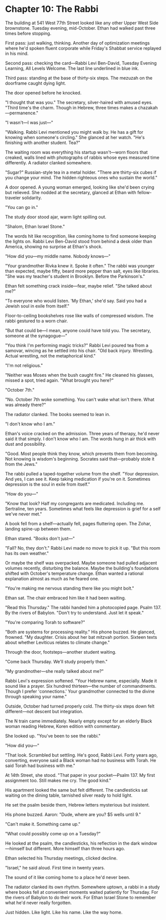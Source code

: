 # Chapter 10: The Rabbi

The building at 541 West 77th Street looked like any other Upper West Side brownstone. Tuesday evening, mid-October. Ethan had walked past three times before stopping.

First pass: just walking, thinking. Another day of optimization meetings where he'd spoken fluent corporate while Friday's Shabbat service replayed in his mind.

Second pass: checking the card—Rabbi Levi Ben-David, Tuesday Evening Learning, All Levels Welcome. The last line underlined in blue ink.

Third pass: standing at the base of thirty-six steps. The mezuzah on the doorframe caught dying light.

The door opened before he knocked.

"I thought that was you." The secretary, silver-haired with amused eyes. "Third time's the charm. Though in Hebrew, three times makes a chazakah—permanence."

"I wasn't—I was just—"

"Walking. Rabbi Levi mentioned you might walk by. He has a gift for knowing when someone's circling." She glanced at her watch. "He's finishing with another student. Tea?"

The waiting room was everything his startup wasn't—worn floors that creaked, walls lined with photographs of rabbis whose eyes measured time differently. A radiator clanked somewhere.

"Sugar?" Russian-style tea in a metal holder. "There are thirty-six cubes if you change your mind. The hidden righteous ones who sustain the world."

A door opened. A young woman emerged, looking like she'd been crying but relieved. She nodded at the secretary, glanced at Ethan with fellow-traveler solidarity.

"You can go in."

The study door stood ajar, warm light spilling out.

"Shalom, Ethan Israel Stone."

The words hit like recognition, like coming home to find someone keeping the lights on. Rabbi Levi Ben-David stood from behind a desk older than America, showing no surprise at Ethan's shock.

"How did you—my middle name. Nobody knows—"

"Your grandmother Rivka knew it. Spoke it often." The rabbi was younger than expected, maybe fifty, beard more pepper than salt, eyes like libraries. "She was my teacher's student in Brooklyn. Before the Parkinson's."

Ethan felt something crack inside—fear, maybe relief. "She talked about me?"

"To everyone who would listen. 'My Ethan,' she'd say. Said you had a Jewish soul in exile from itself."

Floor-to-ceiling bookshelves rose like walls of compressed wisdom. The rabbi gestured to a worn chair.

"But that could be—I mean, anyone could have told you. The secretary, someone at the synagogue—"

"You think I'm performing magic tricks?" Rabbi Levi poured tea from a samovar, wincing as he settled into his chair. "Old back injury. Wrestling. Actual wrestling, not the metaphorical kind."

"I'm not religious."

"Neither was Moses when the bush caught fire." He cleaned his glasses, missed a spot, tried again. "What brought you here?"

"October 7th."

"No. October 7th woke something. You can't wake what isn't there. What was already there?"

The radiator clanked. The books seemed to lean in.

"I don't know who I am."

Ethan's voice cracked on the admission. Three years of therapy, he'd never said it that simply. I don't know who I am. The words hung in air thick with dust and possibility.

"Good. Most people think they know, which prevents them from becoming. Not knowing is wisdom's beginning. Socrates said that—probably stole it from the Jews."

The rabbi pulled a taped-together volume from the shelf. "Your depression. And yes, I can see it. Keep taking medication if you're on it. Sometimes depression is the soul in exile from itself."

"How do you—"

"Know that look? Half my congregants are medicated. Including me. Sertraline, ten years. Sometimes what feels like depression is grief for a self we've never met."

A book fell from a shelf—actually fell, pages fluttering open. The Zohar, landing spine-up between them.

Ethan stared. "Books don't just—"

"Fall? No, they don't." Rabbi Levi made no move to pick it up. "But this room has its own weather."

Or maybe the shelf was overpacked. Maybe someone had pulled adjacent volumes recently, disturbing the balance. Maybe the building's foundations shifted with October's temperature change. Ethan wanted a rational explanation almost as much as he feared one.

"You're making me nervous standing there like you might bolt."

Ethan sat. The chair embraced him like it had been waiting.

"Read this Thursday." The rabbi handed him a photocopied page. Psalm 137. By the rivers of Babylon. "Don't try to understand. Just let it speak."

"You're comparing Torah to software?"

"Both are systems for processing reality." His phone buzzed. He glanced, frowned. "My daughter. Crisis about her bat mitzvah portion. Sixteen texts about whether Leviticus relates to climate change."

Through the door, footsteps—another student waiting.

"Come back Thursday. We'll study properly then."

"My grandmother—she really talked about me?"

Rabbi Levi's expression softened. "Your Hebrew name, especially. Made it sound like a prayer. Six hundred thirteen—the number of commandments. Though I prefer 'connections.' Your grandmother connected to the divine through speaking your name."

Outside, October had turned properly cold. The thirty-six steps down felt different—not descent but integration.

The N train came immediately. Nearly empty except for an elderly Black woman reading Hebrew, Koren edition with commentary.

She looked up. "You've been to see the rabbi."

"How did you—"

"That look. Scrambled but settling. He's good, Rabbi Levi. Forty years ago, converting, everyone said a Black woman had no business with Torah. He said Torah had business with me."

At 14th Street, she stood. "That paper in your pocket—Psalm 137. My first assignment too. Still makes me cry. The good kind."

His apartment looked the same but felt different. The candlesticks sat waiting on the dining table, tarnished silver ready to hold light.

He set the psalm beside them, Hebrew letters mysterious but insistent.

His phone buzzed. Aaron: "Dude, where are you? $5 wells until 9."

"Can't make it. Something came up."

"What could possibly come up on a Tuesday?"

He looked at the psalm, the candlesticks, his reflection in the dark window—himself but different. More himself than three hours ago.

Ethan selected his Thursday meetings, clicked decline.

"Israel," he said aloud. First time in twenty years.

The sound of it like coming home to a place he'd never been.

The radiator clanked its own rhythm. Somewhere uptown, a rabbi in a study where books fell at convenient moments waited patiently for Thursday. For the rivers of Babylon to do their work. For Ethan Israel Stone to remember what he'd never really forgotten.

Just hidden. Like light. Like his name. Like the way home.